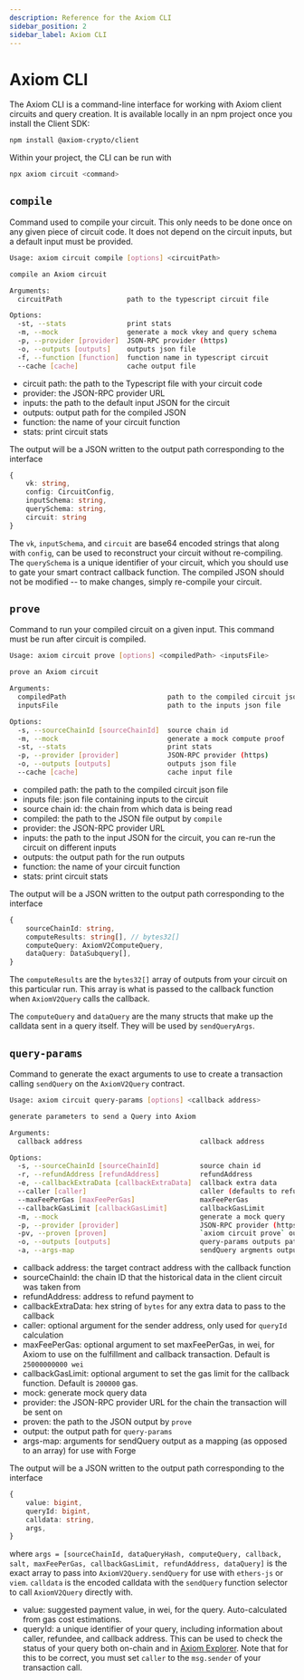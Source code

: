 ```yaml
---
description: Reference for the Axiom CLI
sidebar_position: 2
sidebar_label: Axiom CLI
---
```


# Axiom CLI

The Axiom CLI is a command-line interface for working with Axiom client circuits and query creation. It is available locally in an npm project once you install the Client SDK:

```bash npm2yarn
npm install @axiom-crypto/client
```

Within your project, the CLI can be run with

```bash
npx axiom circuit <command>
```

## `compile`

Command used to compile your circuit. This only needs to be done once on any given piece of circuit code. It does not depend on the circuit inputs, but a default input must be provided.

```bash
Usage: axiom circuit compile [options] <circuitPath>

compile an Axiom circuit

Arguments:
  circuitPath                path to the typescript circuit file

Options:
  -st, --stats               print stats
  -m, --mock                 generate a mock vkey and query schema
  -p, --provider [provider]  JSON-RPC provider (https)
  -o, --outputs [outputs]    outputs json file
  -f, --function [function]  function name in typescript circuit
  --cache [cache]            cache output file
```

- circuit path: the path to the Typescript file with your circuit code
- provider: the JSON-RPC provider URL
- inputs: the path to the default input JSON for the circuit
- outputs: output path for the compiled JSON
- function: the name of your circuit function
- stats: print circuit stats

The output will be a JSON written to the output path corresponding to the interface

```typescript
{
    vk: string,
    config: CircuitConfig,
    inputSchema: string,
    querySchema: string,
    circuit: string
}
```

The `vk`, `inputSchema`, and `circuit` are base64 encoded strings that along with `config`, can be used to reconstruct your circuit without re-compiling. The `querySchema` is a unique identifier of your circuit, which you should use to gate your smart contract callback function. The compiled JSON should not be modified -- to make changes, simply re-compile your circuit.

## `prove`

Command to run your compiled circuit on a given input. This command must be run after circuit is compiled.

```bash
Usage: axiom circuit prove [options] <compiledPath> <inputsFile>

prove an Axiom circuit

Arguments:
  compiledPath                         path to the compiled circuit json file
  inputsFile                           path to the inputs json file

Options:
  -s, --sourceChainId [sourceChainId]  source chain id
  -m, --mock                           generate a mock compute proof
  -st, --stats                         print stats
  -p, --provider [provider]            JSON-RPC provider (https)
  -o, --outputs [outputs]              outputs json file
  --cache [cache]                      cache input file
```

- compiled path: the path to the compiled circuit json file
- inputs file: json file containing inputs to the circuit
- source chain id: the chain from which data is being read
- compiled: the path to the JSON file output by `compile`
- provider: the JSON-RPC provider URL
- inputs: the path to the input JSON for the circuit, you can re-run the circuit on different inputs
- outputs: the output path for the run outputs
- function: the name of your circuit function
- stats: print circuit stats

The output will be a JSON written to the output path corresponding to the interface

```typescript
{
    sourceChainId: string,
    computeResults: string[], // bytes32[]
    computeQuery: AxiomV2ComputeQuery,
    dataQuery: DataSubquery[],
}
```

The `computeResults` are the `bytes32[]` array of outputs from your circuit on this particular run. This array is what is passed to the callback function when `AxiomV2Query` calls the callback.

The `computeQuery` and `dataQuery` are the many structs that make up the calldata sent in a query itself. They will be used by `sendQueryArgs`.

## `query-params`

Command to generate the exact arguments to use to create a transaction calling `sendQuery` on the `AxiomV2Query` contract.

```bash
Usage: axiom circuit query-params [options] <callback address>

generate parameters to send a Query into Axiom

Arguments:
  callback address                             callback address

Options:
  -s, --sourceChainId [sourceChainId]          source chain id
  -r, --refundAddress [refundAddress]          refundAddress
  -e, --callbackExtraData [callbackExtraData]  callback extra data
  --caller [caller]                            caller (defaults to refundAddress)
  --maxFeePerGas [maxFeePerGas]                maxFeePerGas
  --callbackGasLimit [callbackGasLimit]        callbackGasLimit
  -m, --mock                                   generate a mock query
  -p, --provider [provider]                    JSON-RPC provider (https)
  -pv, --proven [proven]                       `axiom circuit prove` outputs path
  -o, --outputs [outputs]                      query-params outputs path
  -a, --args-map                               sendQuery argments output as mapping for use with Forge
```

- callback address: the target contract address with the callback function
- sourceChainId: the chain ID that the historical data in the client circuit was taken from
- refundAddress: address to refund payment to
- callbackExtraData: hex string of `bytes` for any extra data to pass to the callback
- caller: optional argument for the sender address, only used for `queryId` calculation
- maxFeePerGas: optional argument to set maxFeePerGas, in wei, for Axiom to use on the fulfillment and callback transaction. Default is `25000000000 wei`
- callbackGasLimit: optional argument to set the gas limit for the callback function. Default is `200000` gas.
- mock: generate mock query data
- provider: the JSON-RPC provider URL for the chain the transaction will be sent on
- proven: the path to the JSON output by `prove`
- output: the output path for `query-params`
- args-map: arguments for sendQuery output as a mapping (as opposed to an array) for use with Forge

The output will be a JSON written to the output path corresponding to the interface

```typescript
{
    value: bigint,
    queryId: bigint,
    calldata: string,
    args,
}
```

where `args = [sourceChainId, dataQueryHash, computeQuery, callback, salt, maxFeePerGas, callbackGasLimit, refundAddress, dataQuery]` is the exact array to pass into `AxiomV2Query.sendQuery` for use with `ethers-js` or `viem`. `calldata` is the encoded calldata with the `sendQuery` function selector to call `AxiomV2Query` directly with.

- value: suggested payment value, in wei, for the query. Auto-calculated from gas cost estimations.
- queryId: a unique identifier of your query, including information about caller, refundee, and callback address. This can be used to check the status of your query both on-chain and in [Axiom Explorer](https://explorer.axiom.xyz/v2/sepolia/mock). Note that for this to be correct, you must set `caller` to the `msg.sender` of your transaction call.
